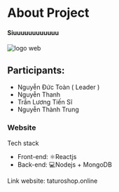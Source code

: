 
# About Project

#### Siuuuuuuuuuuuu

![logo web](https://res.cloudinary.com/dw8ilqth2/image/upload/v1669810446/logo_mwaet4_llfiai.png)
## Participants:
- Nguyễn Đức Toàn ( Leader )
- Nguyễn Thanh
- Trần Lương Tiến Sĩ
- Nguyễn Thành Trung

### Website
Tech stack
- Front-end: ⚛️Reactjs
- Back-end: 💻Nodejs + MongoDB

Link website: taturoshop.online

